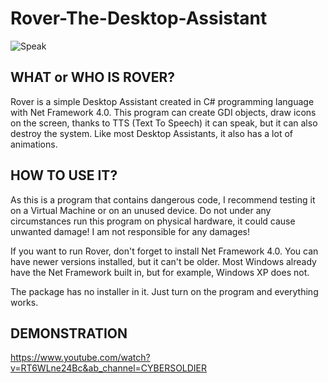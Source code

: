 # Rover-The-Desktop-Assistant

![Speak](https://github.com/MalwareStudio/Rover-The-Desktop-Assistant/assets/49496834/33050f93-60f8-4e84-8530-89ad17bd5efb)

## WHAT or WHO IS ROVER?

Rover is a simple Desktop Assistant created in C# programming language with Net Framework 4.0. 
This program can create GDI objects, draw icons on the screen, thanks to TTS (Text To Speech) it can speak, but it can also destroy the system.
Like most Desktop Assistants, it also has a lot of animations.

## HOW TO USE IT?

As this is a program that contains dangerous code, I recommend testing it on a Virtual Machine or on an unused device. 
Do not under any circumstances run this program on physical hardware, it could cause unwanted damage! 
I am not responsible for any damages!

If you want to run Rover, don't forget to install Net Framework 4.0. You can have newer versions installed, but it can't be older. 
Most Windows already have the Net Framework built in, but for example, Windows XP does not.

The package has no installer in it. Just turn on the program and everything works.

## DEMONSTRATION
https://www.youtube.com/watch?v=RT6WLne24Bc&ab_channel=CYBERSOLDIER
